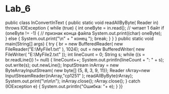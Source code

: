 # Lab_6
public class InConvertInText {
 public static void readAllByByte( Reader in) throws IOException {
 while (true) {
 int oneByte = in.read(); // читает 1 байт
 if (oneByte != -1) { // признак конца файла
 System.out.print((char) oneByte);
 } else {
 System.out.print("\n" + " конец ");
 break;
 }
 }
}
public static void main(String[] args) {
 try {
 br = new BufferedReader( new FileReader("E:\\MyFile1.txt" ), 1024);
 out = new BufferedWriter( new FileWriter( "E:\\MyFile2.txt" ));
 int lineCount = 0; 
 String s;
 while ((s = br.readLine()) != null) {
 lineCount++;
 System.out.println(lineCount + ": " + s);
 out.write(s);
 out.newLine(); 
 InputStream inArray = new ByteArrayInputStream( new byte[] {5, 8, 3, 9, 11});
 Reader rArray=new InputStreamReader(inArray,"cp1251" );
 readAllByByte(rArray);
 System.out.print("\n\n\n");
 inArray.close();
 rArray.close();
 } catch (IOException e) {
 System.out.println("Ошибка: "+ e);
 }
}}
